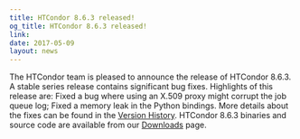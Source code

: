 ```yaml
---
title: HTCondor 8.6.3 released!
og_title: HTCondor 8.6.3 released!
link: 
date: 2017-05-09
layout: news
---
```


The HTCondor team is pleased to announce the release of HTCondor 8.6.3. A stable series release contains significant bug fixes.  Highlights of this release are: Fixed a bug where using an X.509 proxy might corrupt the job queue log; Fixed a memory leak in the Python bindings.  More details about the fixes can be found in the <a href="manual/v8.6.3/10_3Stable_Release.html">Version History</a>.  HTCondor 8.6.3 binaries and source code are available from our <a href="downloads/">Downloads</a> page. 
